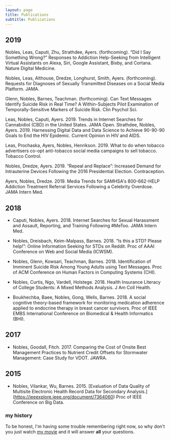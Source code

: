 ```yaml
---
layout: page
title: Publications
subtitle: Publications
---
```


## 2019
Nobles, Leas, Caputi, Zhu, Strathdee, Ayers. (forthcoming). “Did I Say Something Wrong?” Responses to Addiction Help-Seeking from Intelligent Virtual Assistants on Alexa, Siri, Google Assistant, Bixby, and Cortana. Nature Digital  Medicine.

Nobles, Leas, Althouse, Dredze, Longhurst, Smith, Ayers. (forthcoming). Requests for Diagnoses of Sexually Transmitted Diseases on a Social Media Platform. JAMA.

Glenn, Nobles, Barnes, Teachman. (forthcoming). Can Text Messages Identify Suicide Risk in Real Time? A Within-Subjects Pilot Examination of Temporally-Sensitive Markers of Suicide Risk. Clin Psychol Sci.

Leas, Nobles, Caputi, Ayers. 2019. Trends in Internet Searches for Cannabidiol (CBD) in the United States. JAMA Open.
Strathdee, Nobles, Ayers. 2019. Harnessing Digital Data and Data Science to Achieve 90-90-90 Goals to End the HIV Epidemic. Current Opinion in HIV and AIDS. 

Leas, Prochaska, Ayers, Nobles, Henrikson. 2019. What to do when tobacco advertisers co-opt anti-tobacco social media campaigns to sell tobacco. Tobacco Control.

Nobles, Dredze, Ayers. 2019. “Repeal and Replace”: Increased Demand for Intrauterine Devices Following the 2016 Presidential Election. Contraception.

Ayers, Nobles, Dredze. 2019. Media Trends for SAMHSA's 800-662-HELP Addiction Treatment Referral Services Following a Celebrity Overdose. JAMA Intern Med.

## 2018
- Caputi, Nobles, Ayers. 2018. Internet Searches for Sexual Harassment and Assault, Reporting, and Training Following #MeToo. JAMA Intern Med.

- Nobles, Dreisbach, Keim-Malpass, Barnes. 2018. “Is this a STD? Please help!”: Online Information Seeking for STDs on Reddit. Proc of AAAI Conference on Web and Social Media (ICWSM).

- Nobles, Glenn, Kowsari, Teachman, Barnes. 2018. Identification of Imminent Suicide Risk Among Young Adults using Text Messages. Proc of ACM Conference on Human Factors in Computing Systems (CHI).

- Nobles, Curtis, Ngo, Vardell, Holstege. 2018. Health Insurance Literacy of College Students: A Mixed Methods Analysis. J Am Coll Health.

- Boukhechba, Baee, Nobles, Gong, Wells, Barnes. 2018. A social cognitive theory-based framework for monitoring medication adherence applied to endocrine therapy in breast cancer survivors. Proc of IEEE EMBS International Conference on Biomedical & Health Informatics (BHI).

## 2017
- Nobles, Goodall, Fitch. 2017. Comparing the Cost of Onsite Best Management Practices to Nutrient Credit Offsets for Stormwater Management: Case Study for VDOT. JAWRA.

## 2015
- Nobles, Vilankar, Wu, Barnes. 2015. [Evaluation of Data Quality of Multisite Electronic Health Record Data for Secondary Analysis.] (https://ieeexplore.ieee.org/document/7364060) Proc of IEEE Conference on Big Data.


### my history

To be honest, I'm having some trouble remembering right now, so why don't you just watch [my movie](http://en.wikipedia.org/wiki/The_Princess_Bride_%28film%29) and it will answer **all** your questions.
